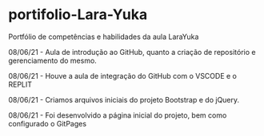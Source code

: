 # portifolio-Lara-Yuka
Portfólio de competências e habilidades da aula LaraYuka

08/06/21 - Aula de introdução ao GitHub, quanto a criação de repositório e gerenciamento do mesmo.

08/06/21 - Houve a aula de integração do GitHub com o VSCODE e o REPLIT

08/06/21 - Criamos arquivos iniciais do projeto Bootstrap e do jQuery.

08/06/21 - Foi desenvolvido a página inicial do projeto, bem como configurado o GitPages
